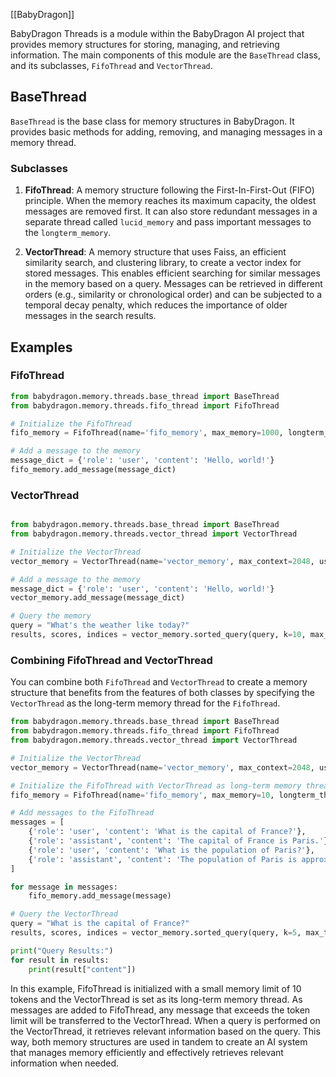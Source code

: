 [[BabyDragon]]

BabyDragon Threads is a module within the BabyDragon AI project that provides
memory structures for storing, managing, and retrieving information. The main
components of this module are the `BaseThread` class, and its subclasses,
`FifoThread` and `VectorThread`.

## BaseThread

`BaseThread` is the base class for memory structures in BabyDragon. It provides
basic methods for adding, removing, and managing messages in a memory thread.

### Subclasses

1. **FifoThread**: A memory structure following the First-In-First-Out (FIFO)
   principle. When the memory reaches its maximum capacity, the oldest messages
   are removed first. It can also store redundant messages in a separate thread
   called `lucid_memory` and pass important messages to the `longterm_memory`.

2. **VectorThread**: A memory structure that uses Faiss, an efficient similarity
   search, and clustering library, to create a vector index for stored messages.
   This enables efficient searching for similar messages in the memory based on
   a query. Messages can be retrieved in different orders (e.g., similarity or
   chronological order) and can be subjected to a temporal decay penalty, which
   reduces the importance of older messages in the search results.

## Examples

### FifoThread

```python
from babydragon.memory.threads.base_thread import BaseThread
from babydragon.memory.threads.fifo_thread import FifoThread

# Initialize the FifoThread
fifo_memory = FifoThread(name='fifo_memory', max_memory=1000, longterm_thread=None, redundant=True)

# Add a message to the memory
message_dict = {'role': 'user', 'content': 'Hello, world!'}
fifo_memory.add_message(message_dict)
```

### VectorThread

```python

from babydragon.memory.threads.base_thread import BaseThread
from babydragon.memory.threads.vector_thread import VectorThread

# Initialize the VectorThread
vector_memory = VectorThread(name='vector_memory', max_context=2048, use_mark=False)

# Add a message to the memory
message_dict = {'role': 'user', 'content': 'Hello, world!'}
vector_memory.add_message(message_dict)

# Query the memory
query = "What's the weather like today?"
results, scores, indices = vector_memory.sorted_query(query, k=10, max_tokens=4000)
```

### Combining FifoThread and VectorThread

You can combine both `FifoThread` and `VectorThread` to create a memory
structure that benefits from the features of both classes by specifying the
`VectorThread` as the long-term memory thread for the `FifoThread`.

```python
from babydragon.memory.threads.base_thread import BaseThread
from babydragon.memory.threads.fifo_thread import FifoThread
from babydragon.memory.threads.vector_thread import VectorThread

# Initialize the VectorThread
vector_memory = VectorThread(name='vector_memory', max_context=2048, use_mark=False)

# Initialize the FifoThread with VectorThread as long-term memory thread
fifo_memory = FifoThread(name='fifo_memory', max_memory=10, longterm_thread=vector_memory, redundant=True)

# Add messages to the FifoThread
messages = [
    {'role': 'user', 'content': 'What is the capital of France?'},
    {'role': 'assistant', 'content': 'The capital of France is Paris.'},
    {'role': 'user', 'content': 'What is the population of Paris?'},
    {'role': 'assistant', 'content': 'The population of Paris is approximately 2.1 million people.'},
]

for message in messages:
    fifo_memory.add_message(message)

# Query the VectorThread
query = "What is the capital of France?"
results, scores, indices = vector_memory.sorted_query(query, k=5, max_tokens=4000)

print("Query Results:")
for result in results:
    print(result["content"])
```

In this example, FifoThread is initialized with a small memory limit of 10
tokens and the VectorThread is set as its long-term memory thread. As messages
are added to FifoThread, any message that exceeds the token limit will be
transferred to the VectorThread. When a query is performed on the VectorThread,
it retrieves relevant information based on the query. This way, both memory
structures are used in tandem to create an AI system that manages memory
efficiently and effectively retrieves relevant information when needed.
